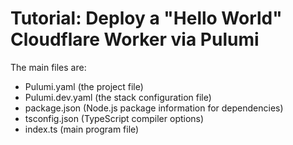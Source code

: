 # Tutorial: Deploy a "Hello World" Cloudflare Worker via Pulumi


The main files are:

- Pulumi.yaml (the project file)
- Pulumi.dev.yaml (the stack configuration file)
- package.json (Node.js package information for dependencies)
- tsconfig.json (TypeScript compiler options)
- index.ts (main program file)
